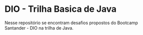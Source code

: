 # DIO - Trilha Basica de Java
Nesse repositório se encontram desafios propostos do Bootcamp Santander - DIO na trilha de Java.
